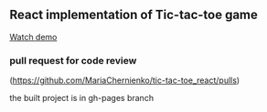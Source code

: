 ## React implementation of Tic-tac-toe game<br>
[Watch demo](https://mariachernienko.github.io/tic-tac-toe_react/build/)

### pull request for code review<br>
(https://github.com/MariaChernienko/tic-tac-toe_react/pulls)

the built project is in gh-pages branch